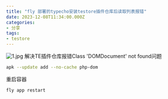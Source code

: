 ```yaml
---
title: "fly 部署的typecho安装testore插件仓库后读取列表报错"
date: 2023-12-08T11:34:00.000Z
categories:
- 分享
tags:
- testore
---
```


![1.jpg][1]
解决TE插件仓库报错Class 'DOMDocument' not found问题

```bash
apk --update add --no-cache php-dom
```

重启容器
```bash
fly app restart
```


  [1]: https://image.09j.cn/typecho/2023/12/12/1.jpg
